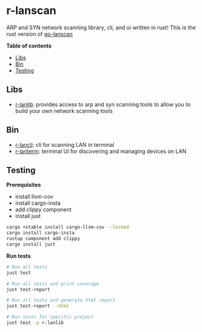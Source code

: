 # r-lanscan

ARP and SYN network scanning library, cli, and ui written in rust! This is the
rust version of [go-lanscan]

**Table of contents**
- [Libs](#libs)
- [Bin](#bin)
- [Testing](#testing)

## Libs

- [r-lanlib](./lib/README.md): provides access to arp and syn scanning
  tools to allow you to build your own network scanning tools

## Bin

- [r-lancli](./cli/README.md): cli for scanning LAN in terminal
- [r-lanterm](./term/README.md): terminal UI for discovering and managing
  devices on LAN

## Testing

**Prerequisites**

- install llvm-cov
- install cargo-insta
- add clippy component
- install just

```zsh
cargo +stable install cargo-llvm-cov --locked
cargo install cargo-insta
rustup component add clippy
cargo install just
```

**Run tests**

```zsh
# Run all tests
just test

# Run all tests and print coverage
just test-report

# Run all tests and generate html report
just test-report --html

# Run tests for specific project
just test -p r-lanlib
```

[go-lanscan]: https://github.com/robgonnella/go-lanscan
[just]: https://just.systems/man/en/
